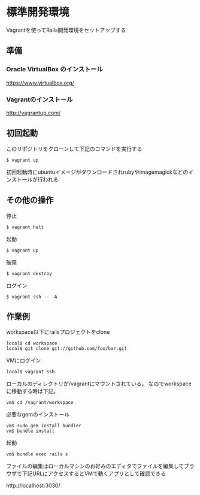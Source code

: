
# 標準開発環境

Vagrantを使ってRails開発環境をセットアップする


## 準備

### Oracle VirtualBox のインストール

https://www.virtualbox.org/

### Vagrantのインストール

http://vagrantup.com/


## 初回起動

このリポジトリをクローンして下記のコマンドを実行する

```
$ vagrant up
```

初回起動時にubuntuイメージがダウンロードされrubyやimagemagickなどのインストールが行われる


## その他の操作

停止

```
$ vagrant halt
```

起動

```
$ vagrant up 
```

破棄

```
$ vagrant destroy
```

ログイン

```
$ vagrant ssh -- -A
```


## 作業例

workspace以下にrailsプロジェクトをclone

```
local$ cd workspace
local$ git clone git://github.com/foo/bar.git
```

VMにログイン

```
local$ vagrant ssh 
```

ローカルのディレクトリが/vagrantにマウントされている。
なのでworkspaceに移動する時は下記。


```
vm$ cd /vagrant/workspace
```

必要なgemのインストール

```
vm$ sudo gem install bundler
vm$ bundle install
```

起動

```
vm$ bundle exec rails s
```

ファイルの編集はローカルマシンのお好みのエディタでファイルを編集してブラウザで下記URLにアクセスするとVMで動くアプリとして確認できる

http://localhost:3030/






